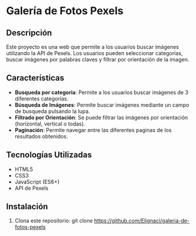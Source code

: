 # Galería de Fotos Pexels

## Descripción
Este proyecto es una web que permite a los usuarios buscar imágenes utilizando la API de Pexels. Los usuarios pueden seleccionar categorías, buscar imágenes por palabras claves y filtrar por orientación de la imagen.

## Características
- **Busqueda por categoria**: Permite a los usuarios buscar imágenes de 3 diferentes categorías.
- **Búsqueda de Imágenes**: Permite buscar imágenes mediante un campo de busqueda pulsando la lupa.
- **Filtrado por Orientación**: Se puede filtrar las imágenes por orientación (horizontal, vertical o todas).
- **Paginación**: Permite navegar entre las diferentes paginas de los resultados obtenidos.

## Tecnologías Utilizadas
- HTML5
- CSS3
- JavaScript (ES6+)
- API de Pexels

## Instalación
1. Clona este repositorio:
   git clone https://github.com/Elignaci/galeria-de-fotos-pexels